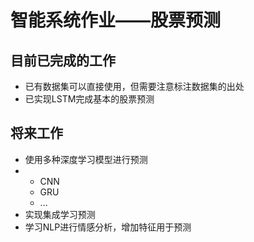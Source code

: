 # 智能系统作业——股票预测
## 目前已完成的工作
+ 已有数据集可以直接使用，但需要注意标注数据集的出处
+ 已实现LSTM完成基本的股票预测
## 将来工作
+ 使用多种深度学习模型进行预测
+ + CNN
  + GRU
  + ...
+ 实现集成学习预测
+ 学习NLP进行情感分析，增加特征用于预测
